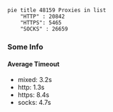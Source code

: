 
```mermaid
pie title 48159 Proxies in list
    "HTTP" : 20842
    "HTTPS": 5465
    "SOCKS" : 26659
```

### Some Info
#### Average Timeout

- mixed: 3.2s
- http: 1.3s
- https: 8.4s
- socks: 4.7s
